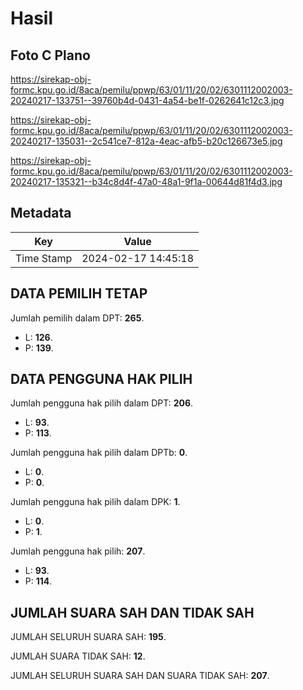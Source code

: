 # Hasil

## Foto C Plano

https://sirekap-obj-formc.kpu.go.id/8aca/pemilu/ppwp/63/01/11/20/02/6301112002003-20240217-133751--39760b4d-0431-4a54-be1f-0262641c12c3.jpg

https://sirekap-obj-formc.kpu.go.id/8aca/pemilu/ppwp/63/01/11/20/02/6301112002003-20240217-135031--2c541ce7-812a-4eac-afb5-b20c126673e5.jpg

https://sirekap-obj-formc.kpu.go.id/8aca/pemilu/ppwp/63/01/11/20/02/6301112002003-20240217-135321--b34c8d4f-47a0-48a1-9f1a-00644d81f4d3.jpg


## Metadata

| Key        | Value               |
| ---------- | ------------------- |
| Time Stamp | 2024-02-17 14:45:18 |


## DATA PEMILIH TETAP

Jumlah pemilih dalam DPT: **265**.
 * L: **126**.
 * P: **139**.

## DATA PENGGUNA HAK PILIH

Jumlah pengguna hak pilih dalam DPT: **206**.
 * L: **93**.
 * P: **113**.

Jumlah pengguna hak pilih dalam DPTb: **0**.
 * L: **0**.
 * P: **0**.

Jumlah pengguna hak pilih dalam DPK: **1**.
 * L: **0**.
 * P: **1**.

Jumlah pengguna hak pilih: **207**.
 * L: **93**.
 * P: **114**.

## JUMLAH SUARA SAH DAN TIDAK SAH

JUMLAH SELURUH SUARA SAH: **195**.

JUMLAH SUARA TIDAK SAH: **12**.

JUMLAH SELURUH SUARA SAH DAN SUARA TIDAK SAH: **207**.


